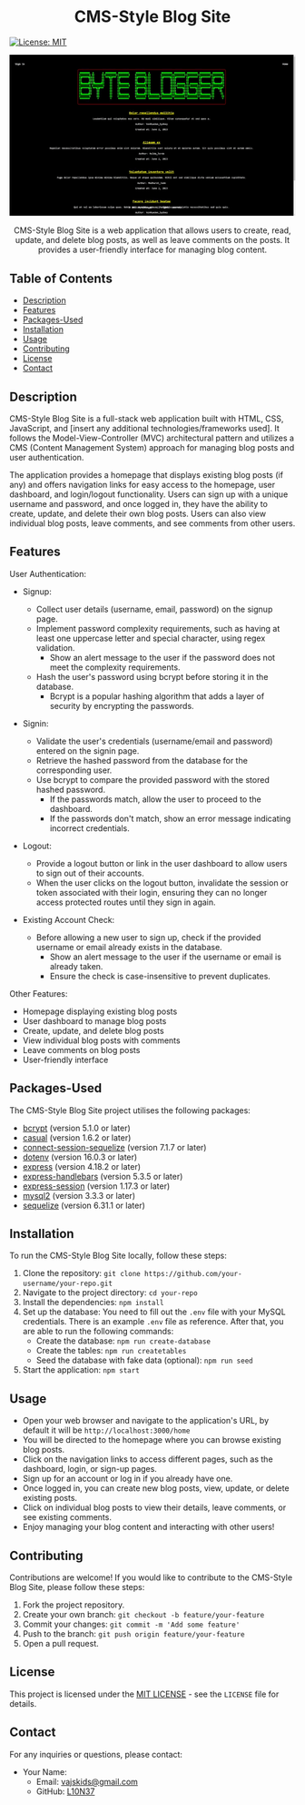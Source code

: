 <h1 align="center">CMS-Style Blog Site</h1>

[![License: MIT](https://img.shields.io/badge/License-MIT-yellow.svg)](https://opensource.org/licenses/MIT)

<p align="center">
  <img src="assets/images/demo.gif" alt="Project Screenshot">
</p>

<p align="center">
  CMS-Style Blog Site is a web application that allows users to create, read, update, and delete blog posts, as well as leave comments on the posts. It provides a user-friendly interface for managing blog content.
</p>

## Table of Contents

- [Description](#description)
- [Features](#features)
- [Packages-Used](#Packages-Used)
- [Installation](#installation)
- [Usage](#usage)
- [Contributing](#contributing)
- [License](#license)
- [Contact](#contact)


## Description

CMS-Style Blog Site is a full-stack web application built with HTML, CSS, JavaScript, and [insert any additional technologies/frameworks used]. It follows the Model-View-Controller (MVC) architectural pattern and utilizes a CMS (Content Management System) approach for managing blog posts and user authentication.

The application provides a homepage that displays existing blog posts (if any) and offers navigation links for easy access to the homepage, user dashboard, and login/logout functionality. Users can sign up with a unique username and password, and once logged in, they have the ability to create, update, and delete their own blog posts. Users can also view individual blog posts, leave comments, and see comments from other users.


## Features

User Authentication:

- Signup:
  - Collect user details (username, email, password) on the signup page.
  - Implement password complexity requirements, such as having at least one uppercase letter and special character, using regex validation.
    - Show an alert message to the user if the password does not meet the complexity requirements.
  - Hash the user's password using bcrypt before storing it in the database.
    - Bcrypt is a popular hashing algorithm that adds a layer of security by encrypting the passwords.

- Signin:
  - Validate the user's credentials (username/email and password) entered on the signin page.
  - Retrieve the hashed password from the database for the corresponding user.
  - Use bcrypt to compare the provided password with the stored hashed password.
    - If the passwords match, allow the user to proceed to the dashboard.
    - If the passwords don't match, show an error message indicating incorrect credentials.

- Logout:
  - Provide a logout button or link in the user dashboard to allow users to sign out of their accounts.
  - When the user clicks on the logout button, invalidate the session or token associated with their login, ensuring they can no longer access protected routes until they sign in again.

- Existing Account Check:
  - Before allowing a new user to sign up, check if the provided username or email already exists in the database.
    - Show an alert message to the user if the username or email is already taken.
    - Ensure the check is case-insensitive to prevent duplicates.

Other Features:

- Homepage displaying existing blog posts
- User dashboard to manage blog posts
- Create, update, and delete blog posts
- View individual blog posts with comments
- Leave comments on blog posts
- User-friendly interface


## Packages-Used
<p>The CMS-Style Blog Site project utilises the following packages:</p>
<ul>
  <li><a href="https://www.npmjs.com/package/bcrypt">bcrypt</a> (version 5.1.0 or later)</li>
  <li><a href="https://www.npmjs.com/package/casual">casual</a> (version 1.6.2 or later)</li>
  <li><a href="https://www.npmjs.com/package/connect-session-sequelize">connect-session-sequelize</a> (version 7.1.7 or later)</li>
  <li><a href="https://www.npmjs.com/package/dotenv">dotenv</a> (version 16.0.3 or later)</li>
  <li><a href="https://www.npmjs.com/package/express">express</a> (version 4.18.2 or later)</li>
  <li><a href="https://www.npmjs.com/package/express-handlebars">express-handlebars</a> (version 5.3.5 or later)</li>
  <li><a href="https://www.npmjs.com/package/express-session">express-session</a> (version 1.17.3 or later)</li>
  <li><a href="https://www.npmjs.com/package/mysql2">mysql2</a> (version 3.3.3 or later)</li>
  <li><a href="https://www.npmjs.com/package/sequelize">sequelize</a> (version 6.31.1 or later)</li>
</ul>


## Installation

To run the CMS-Style Blog Site locally, follow these steps:

1. Clone the repository: `git clone https://github.com/your-username/your-repo.git`
2. Navigate to the project directory: `cd your-repo`
3. Install the dependencies: `npm install`
4. Set up the database: You need to fill out the `.env` file with your MySQL credentials. There is an example `.env` file as reference. After that, you are able to run the following commands:
   - Create the database: `npm run create-database`
   - Create the tables: `npm run createtables`
   - Seed the database with fake data (optional): `npm run seed`
5. Start the application: `npm start`


## Usage

- Open your web browser and navigate to the application's URL, by default it will be `http://localhost:3000/home`
- You will be directed to the homepage where you can browse existing blog posts.
- Click on the navigation links to access different pages, such as the dashboard, login, or sign-up pages.
- Sign up for an account or log in if you already have one.
- Once logged in, you can create new blog posts, view, update, or delete existing posts.
- Click on individual blog posts to view their details, leave comments, or see existing comments.
- Enjoy managing your blog content and interacting with other users!


## Contributing

Contributions are welcome! If you would like to contribute to the CMS-Style Blog Site, please follow these steps:

1. Fork the project repository.
2. Create your own branch: `git checkout -b feature/your-feature`
3. Commit your changes: `git commit -m 'Add some feature'`
4. Push to the branch: `git push origin feature/your-feature`
5. Open a pull request.


## License


This project is licensed under the [MIT LICENSE](LICENSE) - see the `LICENSE` file for details.


## Contact

For any inquiries or questions, please contact:

- Your Name:
  - Email: vajskids@gmail.com
  - GitHub: [L10N37](https://github.com/L10N37)
